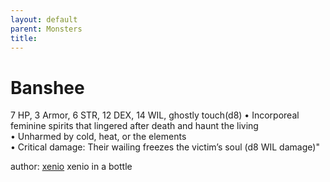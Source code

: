 ```yaml
---
layout: default
parent: Monsters
title:
---
```

# Banshee
7 HP, 3 Armor, 6 STR, 12 DEX,  14 WIL, ghostly touch(d8)
• Incorporeal feminine spirits that lingered after death and haunt the living  
• Unharmed by cold, heat, or the elements  
• Critical damage: Their wailing freezes the victim’s soul (d8 WIL damage)"




author: [xenio](https://xenioinabottle.blogspot.com/2021/02/classic-monsters-for-cairnito-part-1.html) xenio in a bottle
